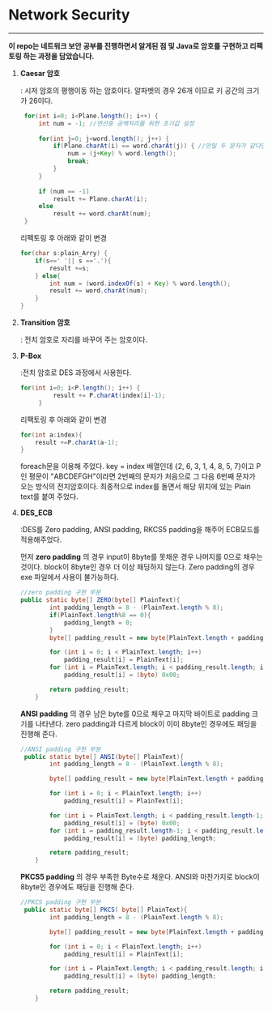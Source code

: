 # Network Security

---------

**이 repo는 네트워크 보안 공부를 진행하면서 알게된 점 및 Java로 암호를 구현하고 리팩토링 하는 과정을 담았습니다.**



1. **Caesar 암호**

   : 시저 암호의 평행이동 하는 암호이다. 알파벳의 경우 26개 이므로 키 공간의 크기가 26이다. 

   ```java
   	for(int i=0; i<Plane.length(); i++) {	
   		int num = -1; //연산중 공백처리를 위한 초기값 설정 
   		
   		for(int j=0; j<word.length(); j++) {	
   			if(Plane.charAt(i) == word.charAt(j)) {	//만일 두 문자가 같다면
   				num = (j+Key) % word.length();		
   				break;		
   			}
   		}
   		
   		if (num == -1)		
   			result += Plane.charAt(i);	
   		else
   			result += word.charAt(num);	
   	}
   ```

   리팩토링 후 아래와 같이 변경

   ```java
   for(char s:plain_Arry) {
       if(s==' '|| s =='.'){
           result +=s;
       } else{
           int num = (word.indexOf(s) + Key) % word.length();
           result += word.charAt(num);
       }
   }
   ```

2. **Transition 암호**

   : 전치 암호로 자리를 바꾸어 주는 암호이다. 

3. **P-Box** 

   :전치 암호로 DES 과정에서 사용한다. 

   ```java
   for(int i=0; i<P.length(); i++) {
   			result += P.charAt(index[i]-1);	
   		}
   ```

   리팩토링 후 아래와 같이 변경

   ```java
   for(int a:index){
       result +=P.charAt(a-1);
   }
   ```

   foreach문을 이용해 주었다. key = index 배열인데 {2, 6, 3, 1, 4, 8, 5, 7}이고 P인 평문이 "ABCDEFGH"이라면 2번째의 문자가 처음으로 그 다음 6번째 문자가 오는 방식의 전치암호이다.  최종적으로 index를 돌면서 해당 위치에 있는 Plain text를 붙여 주었다. 

4. **DES_ECB**

   :DES를 Zero padding, ANSI padding, RKCS5 padding을 해주어 ECB모드를 적용해주었다. 

   먼저 **zero padding** 의 경우 input이 8byte를 못채운 경우 나머지를 0으로  채우는 것이다. block이 8byte인 경우 더 이상 패딩하지 않는다. Zero padding의 경우 exe 파일에서 사용이 불가능하다. 

   ```java
   //zero padding 구현 부분
   public static byte[] ZERO(byte[] PlainText){
           int padding_length = 8 - (PlainText.length % 8);
           if(PlainText.length%8 == 0){
               padding_length = 0;
           }
           byte[] padding_result = new byte[PlainText.length + padding_length];
   
           for (int i = 0; i < PlainText.length; i++)
               padding_result[i] = PlainText[i];
           for (int i = PlainText.length; i < padding_result.length; i++) //zero
               padding_result[i] = (byte) 0x00;
   
           return padding_result;
       }
   ```

   **ANSI padding** 의 경우 남은 byte를 0으로 채우고 마지막 바이트로 padding 크기를 나타낸다.  zero padding과 다르게 block이 이미 8byte인 경우에도 패딩을 진행해 준다. 

   ```java
   //ANSI padding 구현 부분 
    public static byte[] ANSI(byte[] PlainText){
           int padding_length = 8 - (PlainText.length % 8);
   
           byte[] padding_result = new byte[PlainText.length + padding_length];
   
           for (int i = 0; i < PlainText.length; i++)
               padding_result[i] = PlainText[i];
   
           for (int i = PlainText.length; i < padding_result.length-1; i++) //ansi
               padding_result[i] = (byte) 0x00;
           for (int i = padding_result.length-1; i < padding_result.length; i++)
               padding_result[i] = (byte) padding_length;
   
           return padding_result;
       }
   ```

   **PKCS5 padding** 의 경우 부족한 Byte수로 채운다. ANSI와 마찬가지로 block이 8byte인 경우에도 패딩을 진행해 준다. 

   ```java
   //PKCS padding 구현 부분
    public static byte[] PKCS( byte[] PlainText){
           int padding_length = 8 - (PlainText.length % 8);
   
           byte[] padding_result = new byte[PlainText.length + padding_length];
   
           for (int i = 0; i < PlainText.length; i++)
               padding_result[i] = PlainText[i];
   
           for (int i = PlainText.length; i < padding_result.length; i++) //pkcs5
               padding_result[i] = (byte) padding_length;
   
           return padding_result;
       }
   ```

   